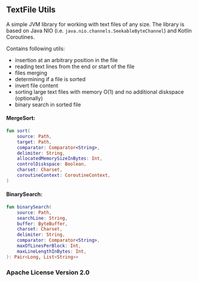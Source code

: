 ## TextFile Utils

A simple JVM library for working with text files of any size.
The library is based on Java NIO (i.e. `java.nio.channels.SeekableByteChannel`) and Kotlin Coroutines.

Contains following utils:

- insertion at an arbitrary position in the file
- reading text lines from the end or start of the file
- files merging
- determining if a file is sorted
- invert file content
- sorting large text files with memory O(1) and no additional diskspace (optionally)
- binary search in sorted file

#### MergeSort:
```kotlin
fun sort(
    source: Path,
    target: Path,
    comparator: Comparator<String>,
    delimiter: String,
    allocatedMemorySizeInBytes: Int,
    controlDiskspace: Boolean,
    charset: Charset,
    coroutineContext: CoroutineContext,
)
```
#### BinarySearch:
```kotlin
fun binarySearch(
    source: Path,
    searchLine: String,
    buffer: ByteBuffer,
    charset: Charset,
    delimiter: String,
    comparator: Comparator<String>,
    maxOfLinesPerBlock: Int,
    maxLineLengthInBytes: Int,
): Pair<Long, List<String>>
```

### Apache License Version 2.0